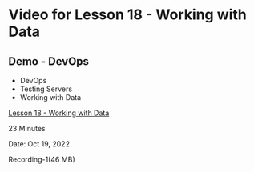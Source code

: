 # Video for Lesson 18 - Working with Data

## Demo - DevOps

* DevOps
* Testing Servers
* Working with Data


[Lesson 18 - Working with Data](https://unco.zoom.us/rec/share/PmRH6OYBXD91lDU5umN1zqJbvNC7sFuZzb5KYOIK5wAkayRCZjU_m7tcMwCS1e5k.bhRTIsAnXQ0cGBE-?startTime=1665864954000)

23 Minutes

Date: Oct 19, 2022 

Recording-1(46 MB)

